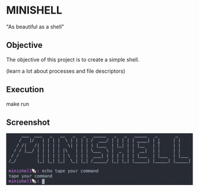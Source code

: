 # MINISHELL
"As beautiful as a shell"

## Objective

The objective of this project is to create a simple shell.

(learn a lot about processes and file descriptors)

## Execution

make run

## Screenshot

![Example](img/screenshot.png)